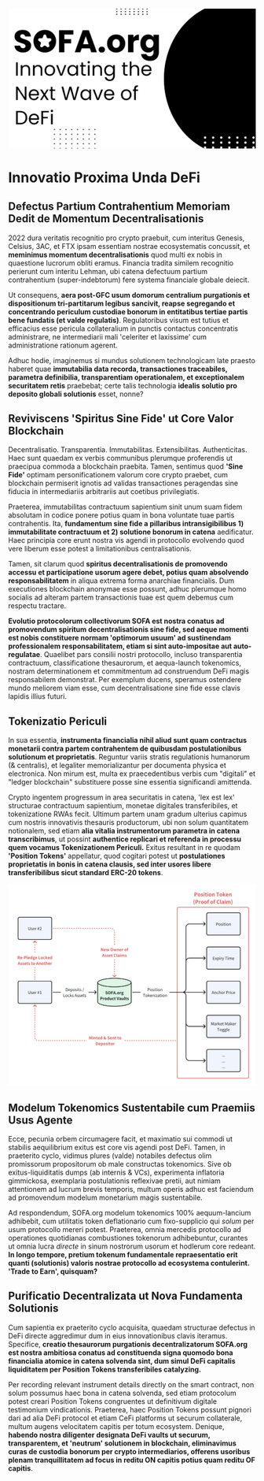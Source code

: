 ![](../../static/2.jpg)

# Innovatio Proxima Unda DeFi

## Defectus Partium Contrahentium Memoriam Dedit de Momentum Decentralisationis

2022 dura veritatis recognitio pro crypto praebuit, cum interitus Genesis, Celsius, 3AC, et FTX ipsam essentiam nostrae ecosystematis concussit, et **meminimus momentum decentralisationis** quod multi ex nobis in quaestione lucrorum obliti eramus.  Financia tradita similem recognitio perierunt cum interitu Lehman, ubi catena defectuum partium contrahentium (super-indebtorum) fere systema financiale globale deiecit.

Ut consequens, **aera post-GFC usum domorum centralium purgationis et dispositionum tri-partitarum legibus sancivit, reapse segregando et concentrando periculum custodiae bonorum in entitatibus tertiae partis bene fundatis (et valde regulatis)**.  Regulatoribus visum est tutius et efficacius esse pericula collateralium in punctis contactus concentratis administrare, ne intermediarii mali 'celeriter et laxissime' cum administratione rationum agerent.

Adhuc hodie, imaginemus si mundus solutionem technologicam late praesto haberet quae **immutabilia data recorda, transactiones traceabiles, parametra definibilia, transparentiam operationalem, et exceptionalem securitatem retis** praebebat; certe talis technologia **idealis solutio pro deposito globali solutionis** esset, nonne?

## Reviviscens 'Spiritus Sine Fide' ut Core Valor Blockchain

Decentralisatio.  Transparentia.  Immutabilitas.  Extensibilitas.  Authenticitas.  Haec sunt quaedam ex verbis communibus plerumque proferendis ut praecipua commoda a blockchain praebita.  Tamen, sentimus quod **'Sine Fide'** optimam personificationem valorum core crypto praebet, cum blockchain permiserit ignotis ad validas transactiones peragendas sine fiducia in intermediariis arbitrariis aut coetibus privilegiatis.

Praeterea, immutabilitas contractuum sapientium sinit unum suam fidem absolutam in codice ponere potius quam in bona voluntate tuae partis contrahentis.  Ita, **fundamentum sine fide a pillaribus intransigibilibus 1) immutabilitate contractuum et 2) solutione bonorum in catena** aedificatur.  Haec principia core erunt nostra vis agendi in protocollo evolvendo quod vere liberum esse potest a limitationibus centralisationis.

Tamen, sit clarum quod **spiritus decentralisationis de promovendo accessu et participatione usorum agere debet, potius quam absolvendo responsabilitatem** in aliqua extrema forma anarchiae financialis.  Dum executiones blockchain anonymae esse possunt, adhuc plerumque homo socialis ad alteram partem transactionis tuae est quem debemus cum respectu tractare.

**Evolutio protocolorum collectivorum SOFA est nostra conatus ad promovendum spiritum decentralisationis sine fide, sed aeque momenti est nobis constituere normam 'optimorum usuum' ad sustinendam professionalem responsabilitatem, etiam si sint auto-impositae aut auto-regulatae**.  Quaelibet pars consilii nostri protocollo, incluso transparentia contractuum, classificatione thesaurorum, et aequa-launch tokenomics, nostram determinationem et commitmentum ad construendum DeFi magis responsabilem demonstrat.  Per exemplum ducens, speramus ostendere mundo meliorem viam esse, cum decentralisatione sine fide esse clavis lapidis illius futuri.

## Tokenizatio Periculi

In sua essentia, **instrumenta financialia nihil aliud sunt quam contractus monetarii contra partem contrahentem de quibusdam postulationibus solutionum et proprietatis**.  Reguntur variis stratis regulationis humanorum (& centralis), et legaliter memorializantur per documenta physica et electronica.  Non mirum est, multa ex praecedentibus verbis cum "digitali" et "ledger blockchain" substituere posse sine essentia significandi amittenda.

Crypto ingentem progressum in area securitatis in catena, 'lex est lex' structurae contractuum sapientium, monetae digitales transferibiles, et tokenizatione RWAs fecit.  Ultimum partem unam gradum ulterius capimus cum nostris innovativis thesauris productorum, ubi non solum quantitatem notionalem, sed etiam **alia vitalia instrumentorum parametra in catena transcribimus**, ut possint **authentice replicari et referenda in processu quem vocamus Tokenizationem Periculi.**  Exitus resultant in re quodam **'Position Tokens'** appellatur, quod cogitari potest ut **postulationes proprietatis in bonis in catena clausis, sed inter usores libere transferibilibus sicut standard ERC-20 tokens**.

![](../../static/draw3.png)

## Modelum Tokenomics Sustentabile cum Praemiis Usus Agente

Ecce, pecunia orbem circumagere facit, et maximatio sui commodi ut stabilis aequilibrium exitus est core vis agendi post DeFi.  Tamen, in praeterito cyclo, vidimus plures (valde) notabiles defectus olim promissorum propositorum ob male constructas tokenomics.  Sive ob exitus-liquiditatis dumps (ab internis & VCs), experimenta inflatoria gimmickosa, exemplaria postulationis reflexivae pretii, aut nimiam attentionem ad lucrum brevis temporis, multum operis adhuc est faciendum ad promovendum modelum monetarium magis sustentabile.

Ad respondendum, SOFA.org modelum tokenomics 100% aequum-lancium adhibebit, cum utilitatis token deflationario cum fixo-supplicio qui _solum_ per usum protocollo mereri potest.  Praeterea, omnia mercedis protocollo ad operationes quotidianas combustiones tokenorum adhibebuntur, curantes ut omnia lucra _directe_ in sinum nostrorum usorum et hodlerum core redeant.  **In longo tempore, pretium tokenum fundamentale repraesentatio erit quanti (solutionis) valoris nostrae protocollo ad ecosystema contulerint.  'Trade to Earn', quisquam?**

## Purificatio Decentralizata ut Nova Fundamenta Solutionis

Cum sapientia ex praeterito cyclo acquisita, quaedam structurae defectus in DeFi directe aggredimur dum in eius innovationibus clavis iteramus.  Specifice, **creatio thesaurorum purgationis decentralizatorum SOFA.org est nostra ambitiosa conatus ad constituenda signa quomodo bona financialia atomice in catena solvenda sint, dum simul DeFi capitalis liquiditatem per Position Tokens transferibiles catalyzing.**

Per recording relevant instrument details directly on the smart contract, non solum possumus haec bona in catena solvenda, sed etiam protocolum potest creari Position Tokens congruentes ut definitivum digitale testimonium vindicationis. Praeterea, haec Position Tokens possunt pignori dari ad alia DeFi protocol et etiam CeFi platforms ut securum collaterale, multum augens velocitatem capitis per totum ecosystem. Denique, **habendo nostra diligenter designata DeFi vaults ut securum, transparentem, et 'neutrum' solutionem in blockchain, eliminavimus curas de custodia bonorum per crypto intermediarios, offerens usoribus plenam tranquillitatem ad focus in reditu ON capitis potius quam reditu OF capitis**.